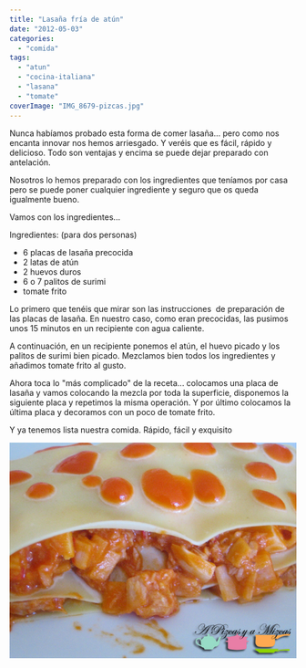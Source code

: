 ```yaml
---
title: "Lasaña fría de atún"
date: "2012-05-03"
categories: 
  - "comida"
tags: 
  - "atun"
  - "cocina-italiana"
  - "lasana"
  - "tomate"
coverImage: "IMG_8679-pizcas.jpg"
---
```


Nunca habíamos probado esta forma de comer lasaña... pero como nos encanta innovar nos hemos arriesgado. Y veréis que es fácil, rápido y delicioso. Todo son ventajas y encima se puede dejar preparado con antelación.

Nosotros lo hemos preparado con los ingredientes que teníamos por casa pero se puede poner cualquier ingrediente y seguro que os queda igualmente bueno.

Vamos con los ingredientes...

Ingredientes: (para dos personas)

- 6 placas de lasaña precocida
- 2 latas de atún
- 2 huevos duros
- 6 o 7 palitos de surimi
- tomate frito

Lo primero que tenéis que mirar son las instrucciones  de preparación de las placas de lasaña. En nuestro caso, como eran precocidas, las pusimos unos 15 minutos en un recipiente con agua caliente.

A continuación, en un recipiente ponemos el atún, el huevo picado y los palitos de surimi bien picado. Mezclamos bien todos los ingredientes y añadimos tomate frito al gusto.

Ahora toca lo "más complicado" de la receta... colocamos una placa de lasaña y vamos colocando la mezcla por toda la superficie, disponemos la siguiente placa y repetimos la misma operación. Y por último colocamos la última placa y decoramos con un poco de tomate frito.

Y ya tenemos lista nuestra comida. Rápido, fácil y exquisito

![](images/IMG_8679-pizcas.jpg "IMG_8679 (pizcas)")
